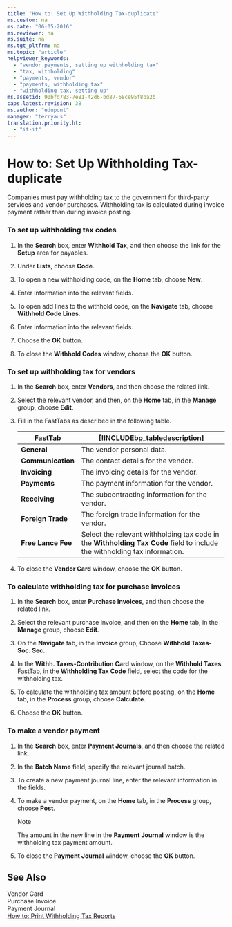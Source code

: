 ```yaml
---
title: "How to: Set Up Withholding Tax-duplicate"
ms.custom: na
ms.date: "06-05-2016"
ms.reviewer: na
ms.suite: na
ms.tgt_pltfrm: na
ms.topic: "article"
helpviewer_keywords: 
  - "vendor payments, setting up withholding tax"
  - "tax, withholding"
  - "payments, vendor"
  - "payments, withholding tax"
  - "withholding tax, setting up"
ms.assetid: 90bfd783-7e81-42d6-bd87-68ce95f8ba2b
caps.latest.revision: 38
ms.author: "edupont"
manager: "terryaus"
translation.priority.ht: 
  - "it-it"
---
```

# How to: Set Up Withholding Tax-duplicate
Companies must pay withholding tax to the government for third\-party services and vendor purchases. Withholding tax is calculated during invoice payment rather than during invoice posting.  
  
### To set up withholding tax codes  
  
1.  In the **Search** box, enter **Withhold Tax**, and then choose the link for the **Setup** area for payables.  
  
2.  Under **Lists**, choose **Code**.  
  
3.  To open a new withholding code, on the **Home** tab, choose **New**.  
  
4.  Enter information into the relevant fields.  
  
5.  To open add lines to the withhold code, on the **Navigate** tab, choose **Withhold Code Lines**.  
  
6.  Enter information into the relevant fields.  
  
7.  Choose the **OK** button.  
  
8.  To close the **Withhold Codes** window, choose the **OK** button.  
  
### To set up withholding tax for vendors  
  
1.  In the **Search** box, enter **Vendors**, and then choose the related link.  
  
2.  Select the relevant vendor, and then, on the **Home** tab, in the **Manage** group, choose **Edit**.  
  
3.  Fill in the FastTabs as described in the following table.  
  
    |FastTab|[!INCLUDE[bp_tabledescription](../../ApplicationDesign/includes/bp_tabledescription_md.md)]|  
    |-------------|---------------------------------------|  
    |**General**|The vendor personal data.|  
    |**Communication**|The contact details for the vendor.|  
    |**Invoicing**|The invoicing details for the vendor.|  
    |**Payments**|The payment information for the vendor.|  
    |**Receiving**|The subcontracting information for the vendor.|  
    |**Foreign Trade**|The foreign trade information for the vendor.|  
    |**Free Lance Fee**|Select the relevant withholding tax code in the **Withholding Tax Code** field to include the withholding tax information.|  
  
4.  To close the **Vendor Card** window, choose the **OK** button.  
  
### To calculate withholding tax for purchase invoices  
  
1.  In the **Search** box, enter **Purchase Invoices**, and then choose the related link.  
  
2.  Select the relevant purchase invoice, and then on the **Home** tab, in the **Manage** group, choose **Edit**.  
  
3.  On the **Navigate** tab, in the **Invoice** group, Choose **Withhold Taxes\-Soc. Sec.**.  
  
4.  In the **Withh. Taxes\-Contribution Card** window, on the **Withhold Taxes** FastTab, in the **Withholding Tax Code** field, select the code for the withholding tax.  
  
5.  To calculate the withholding tax amount before posting, on the **Home** tab, in the **Process** group, choose **Calculate**.  
  
6.  Choose the **OK** button.  
  
### To make a vendor payment  
  
1.  In the **Search** box, enter **Payment Journals**, and then choose the related link.  
  
2.  In the **Batch Name** field, specify the relevant journal batch.  
  
3.  To create a new payment journal line, enter the relevant information in the fields.  
  
4.  To make a vendor payment, on the **Home** tab, in the **Process** group, choose **Post**.  
  
    > [!NOTE]  
    >  The amount in the new line in the **Payment Journal** window is the withholding tax payment amount.  
  
5.  To close the **Payment Journal** window, choose the **OK** button.  
  
## See Also  
 Vendor Card   
 Purchase Invoice   
 Payment Journal   
 [How to: Print Withholding Tax Reports](../../LocalFunctionalityForMicrosoftDynamicsNav2016/Italy/how-to-print-withholding-tax-reports.md)